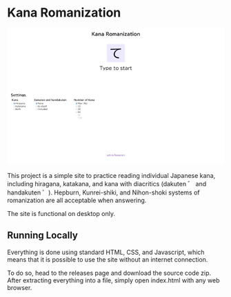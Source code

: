 # Kana Romanization

![Site preview](preview.webp)

This project is a simple site to practice reading individual Japanese kana,
including hiragana, katakana, and kana with diacritics (dakuten ゛ and
handakuten ゜). Hepburn, Kunrei-shiki, and Nihon-shoki systems of romanization
are all acceptable when answering.

The site is functional on desktop only.

## Running Locally

Everything is done using standard HTML, CSS, and Javascript, which means that
it is possible to use the site without an internet connection.

To do so, head to the releases page and download the source code zip. After
extracting everything into a file, simply open index.html with any web browser.

